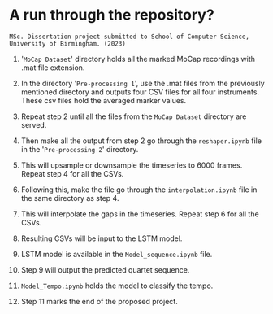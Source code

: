 # A run through the repository?
`MSc. Dissertation project submitted to School of Computer Science, University of Birmingham. (2023)`


1. '`MoCap Dataset`' directory holds all the marked MoCap recordings with .mat file extension.

2. In the directory '`Pre-processing 1`', use the .mat files from the previously mentioned directory and outputs four CSV files for all four instruments. These csv files hold the averaged marker values.

3. Repeat step 2 until all the files from the `MoCap Dataset` directory are served.

4. Then make all the output from step 2 go through the `reshaper.ipynb` file in the '`Pre-processing 2`' directory.

5. This will upsample or downsample the timeseries to 6000 frames. Repeat step 4 for all the CSVs.

6. Following this, make the file go through the `interpolation.ipynb` file in the same directory as step 4.

7. This will interpolate the gaps in the timeseries. Repeat step 6 for all the CSVs.

8. Resulting CSVs will be input to the LSTM model.

9. LSTM model is available in the `Model_sequence.ipynb` file.

10. Step 9 will output the predicted quartet sequence.

11. `Model_Tempo.ipynb` holds the model to classify the tempo.

12. Step 11 marks the end of the proposed project.



